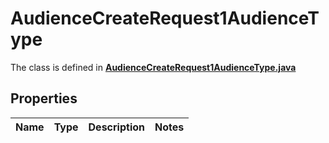 

# AudienceCreateRequest1AudienceType

The class is defined in **[AudienceCreateRequest1AudienceType.java](../../src/main/java/org/openapitools/model/AudienceCreateRequest1AudienceType.java)**

## Properties

Name | Type | Description | Notes
------------ | ------------- | ------------- | -------------


